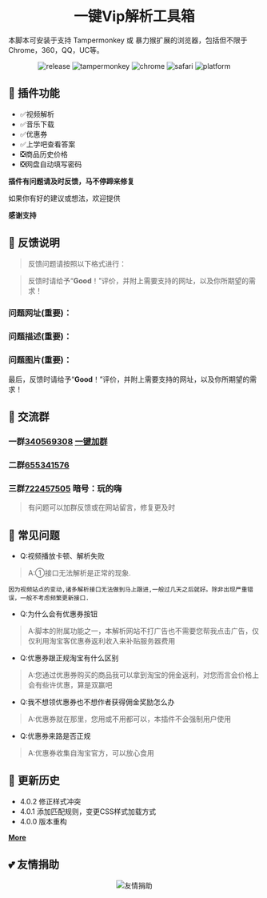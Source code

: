 <h1 align="center">一键Vip解析工具箱</h1> 

本脚本可安装于支持 Tampermonkey 或 暴力猴扩展的浏览器，包括但不限于Chrome，360，QQ，UC等。

<p align="center"> 
    <img src="https://img.shields.io/github/v/release/maxzhang666/OneKeyVip?style=flat" alt="release">
    <img src="https://img.shields.io/badge/tamperMonkey-v4.8-brightgreen.svg" alt="tampermonkey">
    <img src="https://img.shields.io/badge/chrome%20x64-v76.0-brightgreen.svg" alt="chrome">
    <img src="https://img.shields.io/badge/safari%20-v12.0-brightgreen.svg" alt="safari">
    <img src="https://img.shields.io/badge/platform-Windows%20%7C%20Mac%20%7C%20Android-blue.svg" alt="platform">
</p>

## 🔧 插件功能

* ✅视频解析
* ✅音乐下载
* ✅优惠券
* ✅上学吧查看答案
* ❎商品历史价格
* ❎网盘自动填写密码

**插件有问题请及时反馈，马不停蹄来修复**

如果你有好的建议或想法，欢迎提供

**感谢支持**



## 📜 反馈说明

> 反馈问题请按照以下格式进行：

> 反馈时请给予“**Good**！”评价，并附上需要支持的网址，以及你所期望的需求！

### 问题网址(**重要**)：
### 问题描述(**重要**)：
### 问题图片(**重要**)：

 最后，反馈时请给予“**Good**！”评价，并附上需要支持的网址，以及你所期望的需求！

## 💩 交流群
### 一群[**340569308**](http://shang.qq.com/wpa/qunwpa?idkey=7fc3fef0db96421305e65c41cc081ffeca507fdc23cab93d731277be829985ec) [**一键加群**](http://shang.qq.com/wpa/qunwpa?idkey=7fc3fef0db96421305e65c41cc081ffeca507fdc23cab93d731277be829985ec)

### 二群[**655341576**](https://shang.qq.com/wpa/qunwpa?idkey=dd0275fbf9149b71e4f2f4e44902b552c846e9a2234f68eaca35a442510f061b) 

### 三群[**722457505**](//shang.qq.com/wpa/qunwpa?idkey=a12d43edc065daad3043ca272a0eb9332ecd878f2921683c51e9d4e02554c80f) 暗号：玩的嗨

> 有问题可以加群反馈或在网站留言，修复更及时

## 📖 常见问题

* Q:视频播放卡顿、解析失败

> A:①接口无法解析是正常的现象.
    
```因为视频站点的变动,诸多解析接口无法做到马上跟进,一般过几天之后就好。除非出现严重错误，一般不考虑频繁更新接口.```

* Q:为什么会有优惠券按钮

> A:脚本的附属功能之一，本解析网站不打广告也不需要您帮我点击广告，仅仅利用淘宝客优惠券返利收入来补贴服务器费用

* Q:优惠券跟正规淘宝有什么区别

> A:您通过优惠券购买的商品我可以拿到淘宝的佣金返利，对您而言会价格上会有些许优惠，算是双赢吧

* Q:我不想领优惠券也不想作者获得佣金奖励怎么办

> A:优惠券就在那里，您用或不用都可以，本插件不会强制用户使用

* Q:优惠券来路是否正规

> A:优惠券收集自淘宝官方，可以放心食用

## 🔔 更新历史

* 4.0.2 修正样式冲突
* 4.0.1 添加匹配规则，变更CSS样式加载方式
* 4.0.0 版本重构

[**More**](https://github.com/maxzhang666/OneKeyVip/blob/master/UpdateLog.md)

## 💕 友情捐助

<p align="center">
<img src="https://i.loli.net/2019/05/14/5cda672add6f594934.jpg" alt="友情捐助">
</p>